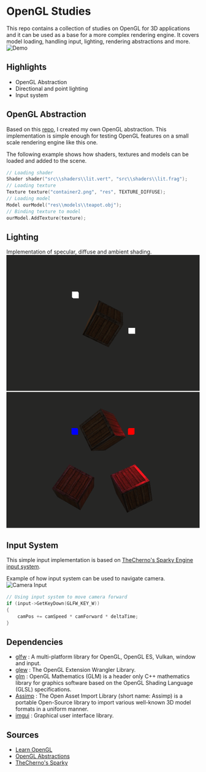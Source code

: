 # OpenGL Studies
This repo contains a collection of studies on OpenGL for 3D applications and it can be used as a base for a more complex rendering engine. It covers model loading, handling input, lighting, rendering abstractions and more.
![Demo](/docs/demo.gif  "Demo")

## Highlights
- OpenGL Abstraction
- Directional and point lighting
- Input system

## OpenGL Abstraction
Based on this [repo](https://github.com/Pikachuxxxx/OpenGL-Abstractions), I created my own OpenGL abstraction. This implementation is simple enough for testing OpenGL features on a small scale rendering engine like this one.

The following example shows how shaders, textures and models can be loaded and added to the scene.
```cpp
// Loading shader
Shader shader("src\\shaders\\lit.vert", "src\\shaders\\lit.frag");
// Loading texture
Texture texture("container2.png", "res", TEXTURE_DIFFUSE);
// Loading model
Model ourModel("res\\models\\teapot.obj");
// Binding texture to model
ourModel.AddTexture(texture);
```

## Lighting
Implementation of specular, diffuse and ambient shading.
![Light Sources](/docs/lightsources.gif  "Light Sources")
![Light Sources](/docs/coloredlightsources.gif  "Light Sources")

## Input System
This simple input implementation is based on [TheCherno's Sparky Engine input system](https://github.com/TheCherno/Sparky).

Example of how input system can be used to navigate camera.
![Camera Input](/docs/input.gif  "Camera Input")
```cpp
// Using input system to move camera forward
if (input->GetKeyDown(GLFW_KEY_W))
{
	camPos += camSpeed * camForward * deltaTime;
}
```
## Dependencies
 * [glfw](https://github.com/glfw/glfw) : A multi-platform library for OpenGL, OpenGL ES, Vulkan, window and input.
 * [glew](http://glew.sourceforge.net) : The OpenGL Extension Wrangler Library.
 * [glm](https://github.com/g-truc/glm) : OpenGL Mathematics (GLM) is a header only C++ mathematics library for graphics software based on the OpenGL Shading Language (GLSL) specifications.
* [Assimp](https://www.assimp.org) : The Open Asset Import Library (short name: Assimp) is a portable Open-Source library to import various well-known 3D model formats in a uniform manner.
* [imgui](http://glew.sourceforge.net) : Graphical user interface library.

## Sources
- [Learn OpenGL](https://learnopengl.com/)
- [OpenGL Abstractions](https://github.com/Pikachuxxxx/OpenGL-Abstractions)
- [TheCherno's Sparky](https://github.com/TheCherno/Sparky)
